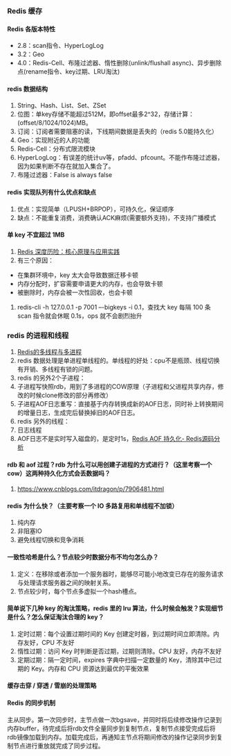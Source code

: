 ### Redis 缓存

#### Redis 各版本特性
* 2.8：scan指令、HyperLogLog
* 3.2：Geo
* 4.0：Redis-Cell、布隆过滤器、惰性删除(unlink/flushall async)、异步删除点(rename指令、key过期、LRU淘汰)

#### redis 数据结构
1. String、Hash、List、Set、ZSet
1. 位图：单key存储不能超过512M，即offset最多2^32，存储计算：(offset/8/1024/1024)MB。
1. 订阅：订阅者需要阻塞的读，下线期间数据是丢失的（redis 5.0能持久化）
1. Geo：实现附近的人的功能
1. Redis-Cell：分布式限流模块
1. HyperLogLog：有误差的统计uv等，pfadd、pfcount。不能作布隆过滤器，因为如果判断不存在就加入集合了。
1. 布隆过滤器：False is always false

####  redis 实现队列有什么优点和缺点
1. 优点：实现简单（LPUSH+BRPOP），可持久化，保证顺序
1. 缺点：不能重复消费，消费确认ACK麻烦(需要额外支持)，不支持广播模式

#### 单 key 不宜超过 1MB
1. [Redis 深度历险：核心原理与应用实践](https://juejin.im/book/5afc2e5f6fb9a07a9b362527/section/5b3d97d9e51d4519634f8512)
1. 有三个原因：
  * 在集群环境中，key 太大会导致数据迁移卡顿
  * 内存分配时，扩容需要申请更大的内存，也会导致卡顿
  * 被删除时，内存会被一次性回收，也会卡顿
1. redis-cli -h 127.0.0.1 -p 7001 –-bigkeys -i 0.1，查找大 key 每隔 100 条 scan 指令就会休眠 0.1s，ops 就不会剧烈抬升

### redis 的进程和线程
1. [Redis的多线程与多进程](https://blog.csdn.net/yinyuehepijiu/article/details/50408988)
1. redis 数据处理是单进程单线程的。单线程的好处：cpu不是瓶颈、线程切换有开销、多线程有锁的问题。
1. redis 的另外2个子进程：
  1. 子进程写快照rdb，用到了多进程的COW原理（子进程和父进程共享内存，修改的时候clone修改的部分再修改）
  1. 子进程AOF日志重写：直接基于内存转换成新的AOF日志，同时补上转换期间的增量日志，生成完后替换掉旧的AOF日志。
1. redis 另外的线程：
  1. 日志线程
  1. AOF日志不是实时写入磁盘的，是定时1s，[Redis AOF 持久化- Redis源码分析](https://gsmtoday.github.io/2018/07/30/redis-01/)

#### rdb 和 aof 过程？rdb 为什么可以用创建子进程的方式进行？（这里考察一个 cow）这两种持久化方式会丢数据吗？
1. https://www.cnblogs.com/itdragon/p/7906481.html

#### redis 为什么快？（主要考察一个 IO 多路复用和单线程不加锁）
1. 纯内存
1. 非阻塞IO
1. 避免线程切换和竞争消耗

#### 一致性哈希是什么？节点较少时数据分布不均匀怎么办？
1. 定义：在移除或者添加一个服务器时，能够尽可能小地改变已存在的服务请求与处理请求服务器之间的映射关系。
1. 节点较少时，每个节点多虚拟一个hash槽点。

#### 简单说下几种 key 的淘汰策略，redis 里的 lru 算法，什么时候会触发？实现细节是什么？怎么保证淘汰合理的 key？
1. 定时过期：每个设置过期时间的 Key 创建定时器，到过期时间立即清除。内存友好，CPU 不友好
1. 惰性过期：访问 Key 时判断是否过期，过期则清除。CPU 友好，内存不友好
1. 定期过期：隔一定时间，expires 字典中扫描一定数量的 Key，清除其中已过期的 Key。内存和 CPU 资源达到最优的平衡效果

#### 缓存击穿 / 穿透 / 雪崩的处理策略

#### Redis 的同步机制
主从同步。第一次同步时，主节点做一次bgsave，并同时将后续修改操作记录到内存buffer，待完成后将rdb文件全量同步到复制节点，复制节点接受完成后将rdb镜像加载到内存。加载完成后，再通知主节点将期间修改的操作记录同步到复制节点进行重放就完成了同步过程。





